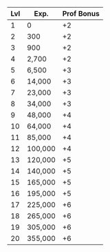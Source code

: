 |Lvl |Exp.  | Prof Bonus|
--- | --- | ---
|1|0|+2|
|2|300|+2|
|3|900|+2|
|4|2,700|+2|
|5|6,500|+3|
|6|14,000|+3|
|7|23,000|+3|
|8|34,000|+3|
|9|48,000|+4|
|10|64,000|+4|
|11|85,000|+4|
|12|100,000|+4|
|13|120,000|+5|
|14|140,000|+5|
|15|165,000|+5|
|16|195,000|+5|
|17|225,000|+6|
|18|265,000|+6|
|19|305,000|+6|
|20|355,000|+6|